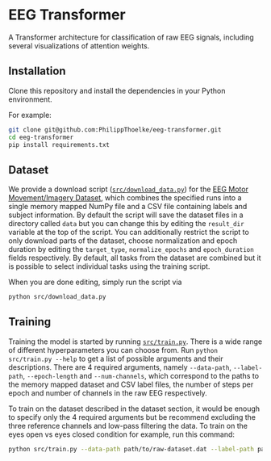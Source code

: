 # EEG Transformer
A Transformer architecture for classification of raw EEG signals, including several visualizations of attention weights.

## Installation
Clone this repository and install the dependencies in your Python environment.

For example:
```bash
git clone git@github.com:PhilippThoelke/eeg-transformer.git
cd eeg-transformer
pip install requirements.txt
```

## Dataset
We provide a download script ([`src/download_data.py`](https://github.com/PhilippThoelke/eeg-transformer/blob/main/src/download_data.py)) for the [EEG Motor Movement/Imagery Dataset](https://physionet.org/content/eegmmidb/1.0.0/), which combines the specified runs into a single memory mapped NumPy file and a CSV file containing labels and subject information. By default the script will save the dataset files in a directory called `data` but you can change this by editing the `result_dir` variable at the top of the script. You can additionally restrict the script to only download parts of the dataset, choose normalization and epoch duration by editing the `target_type`, `normalize_epochs` and `epoch_duration` fields respectively. By default, all tasks from the dataset are combined but it is possible to select individual tasks using the training script.

When you are done editing, simply run the script via
```bash
python src/download_data.py
```

## Training
Training the model is started by running [`src/train.py`](https://github.com/PhilippThoelke/eeg-transformer/blob/main/src/train.py). There is a wide range of different hyperparameters you can choose from. Run `python src/train.py --help` to get a list of possible arguments and their descriptions. There are 4 required arguments, namely `--data-path`, `--label-path`, `--epoch-length` and `--num-channels`, which correspond to the paths to the memory mapped dataset and CSV label files, the number of steps per epoch and number of channels in the raw EEG respectively.

To train on the dataset described in the dataset section, it would be enough to specify only the 4 required arguments but be recommend excluding the three reference channels and low-pass filtering the data. To train on the eyes open vs eyes closed condition for example, run this command:
```bash
python src/train.py --data-path path/to/raw-dataset.dat --label-path path/to/label-dataset.csv --epoch-length 320 --num-channels 64 --conditions eyes-open eyes-closed --ignore-channels 42 43 63 --sample-rate 160 --low-pass 30
```
